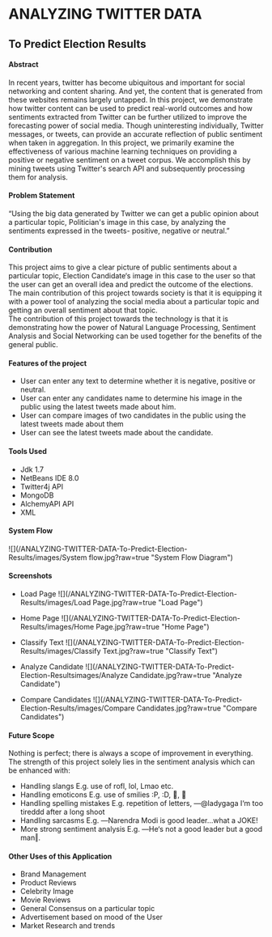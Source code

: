 # ANALYZING TWITTER DATA
## To Predict Election Results

#### Abstract
In recent years, twitter has become ubiquitous and important for social networking and content sharing. And yet, the content that is generated from these websites remains largely untapped. In this project, we demonstrate how twitter content can be used to predict real-world outcomes and how sentiments extracted from Twitter can be further utilized to improve the forecasting power of social media. Though uninteresting individually, Twitter messages, or tweets, can provide an accurate reflection of public sentiment when taken in aggregation. In this project, we primarily examine the effectiveness of various machine learning techniques on providing a positive or negative sentiment on a tweet corpus. We accomplish this by mining tweets using Twitter's search API and subsequently processing them for analysis.

#### Problem Statement
“Using the big data generated by Twitter we can get a public opinion about a particular topic, Politician's image in this case, by analyzing the sentiments expressed in the tweets- positive, negative or neutral.”

#### Contribution
This project aims to give a clear picture of public sentiments about a particular topic, Election Candidate‘s image in this case to the user so that the user can get an overall idea and predict the outcome of the elections.  
The main contribution of this project towards society is that it is equipping it with a power tool of analyzing the social media about a particular topic and getting an overall sentiment about that topic.  
The contribution of this project towards the technology is that it is demonstrating how the power of Natural Language Processing, Sentiment Analysis and Social Networking can be used together for the benefits of the general public.

#### Features of the project
  * User can enter any text to determine whether it is negative, positive or neutral.
  * User can enter any candidates name to determine his image in the public using the latest tweets made about him.
  * User can compare images of two candidates in the public using the latest tweets made about them
  * User can see the latest tweets made about the candidate.

#### Tools Used
 * Jdk 1.7
 * NetBeans IDE 8.0
 * Twitter4j API
 * MongoDB 
 * AlchemyAPI API
 * XML

#### System Flow
![](/ANALYZING-TWITTER-DATA-To-Predict-Election-Results/images/System flow.jpg?raw=true "System Flow Diagram")

#### Screenshots

 * Load Page
 ![](/ANALYZING-TWITTER-DATA-To-Predict-Election-Results/images/Load Page.jpg?raw=true "Load Page")

 * Home Page
 ![](/ANALYZING-TWITTER-DATA-To-Predict-Election-Results/images/Home Page.jpg?raw=true "Home Page")

 * Classify Text
 ![](/ANALYZING-TWITTER-DATA-To-Predict-Election-Results/images/Classify Text.jpg?raw=true "Classify Text")

 * Analyze Candidate
 ![](/ANALYZING-TWITTER-DATA-To-Predict-Election-Resultsimages/Analyze Candidate.jpg?raw=true "Analyze Candidate")

 * Compare Candidates
 ![](/ANALYZING-TWITTER-DATA-To-Predict-Election-Results/images/Compare Candidates.jpg?raw=true "Compare Candidates")

#### Future Scope
Nothing is perfect; there is always a scope of improvement in everything. The strength of this project solely lies in the sentiment analysis which can be enhanced with:
 * Handling slangs
   E.g. use of rofl, lol, Lmao etc.
 * Handling emoticons
   E.g. use of smilies :P, :D, , 
 * Handling spelling mistakes
   E.g. repetition of letters, ―@ladygaga I‘m too tireddd after a long shoot
 * Handling sarcasms
   E.g. ―Narendra Modi is good leader…what a JOKE!
 * More strong sentiment analysis
   E.g. ―He‘s not a good leader but a good man‖.

#### Other Uses of this Application
 * Brand Management
 * Product Reviews
 * Celebrity Image
 * Movie Reviews
 * General Consensus on a particular topic
 * Advertisement based on mood of the User
 * Market Research and trends
